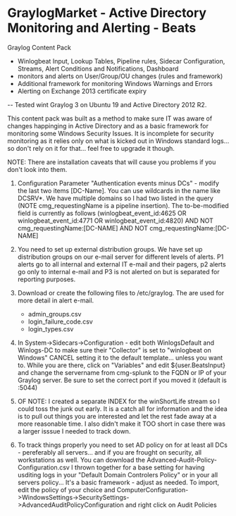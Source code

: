 # GraylogMarket - Active Directory Monitoring and Alerting - Beats      
Graylog Content Pack

 - Winlogbeat Input, Lookup Tables, Pipeline rules, Sidecar Configuration, Streams, Alert Conditions and Notifications, Dashboard 
 - monitors and alerts on User/Group/OU changes (rules and framework)
 - Additional framework for monitoring Windows Warnings and Errors
 - Alerting on Exchange 2013 certificate expiry
 
 -- Tested wint Graylog 3 on Ubuntu 19 and Active Directory 2012 R2.
 
This content pack was built as a method to make sure IT was aware of changes happinging in Active Directory and as a basic framework for monitoring some Windows Security Issues.  It is incomplete for security monitoring as it relies only on what is kicked out in Windows standard logs... so don't rely on it for that... feel free to upgrade it though.

NOTE:   There are installation caveats that will cause you problems if you don't look into them.  

1) Configuration Parameter "Authentication events minus DCs" - modify the last two items [DC-Name].  You can use wildcards in the name like DCSRV*.  We have multiple domains so I had two listed in the query (NOTE cmg_requestingName is a pipeline insertion). The to-be-modified field is currently as follows (winlogbeat_event_id:4625 OR winlogbeat_event_id:4771 OR winlogbeat_event_id:4820) AND NOT cmg_requestingName:[DC-NAME] AND NOT cmg_requestingName:[DC-NAME]
 
2) You need to set up external distribution groups.  We have set up distribution groups on our e-mail server for different levels of alerts.  P1 alerts go to all internal and external IT e-mail and their pagers, p2 alerts go only to internal e-mail and P3 is not alerted on but is separated for reporting purposes.

3) Download or create the following files to /etc/graylog.  The are used for more detail in alert e-mail.
	- admin_groups.csv
	- login_failure_code.csv
	- login_types.csv
	
4) In System->Sidecars->Configuration - edit both WinlogsDefault and Winlogs-DC to make sure their "Collector" is set to "winlogbeat on Windows"  CANCEL setting it to the default template... unless you want to.  While you are there, click on "Variables" and edit ${user.BeatsInput} and change the servername from cmg-splunk to the FQDN or IP of your Graylog server.  Be sure to set the correct port if you moved it (default is :5044)

5) OF NOTE:  I created a separate INDEX for the winShortLife stream so I could toss the junk out early.  It is a catch all for information and the idea is to pull out things you are interested and let the rest fade away at a more reasonable time.   I also didn't make it TOO short in case there was a larger isssue I needed to track down.

6) To track things properly you need to set AD policy on for at least all DCs - pereferably all servers... and if you are frought on security, all workstations as well.  You can download the Advanced-Audit-Policy-Configuration.csv I thrown together for a base setting for having usditing logs in your "Default Domain Controlers Policy" or in your all servers policy...  It's a basic framework - adjust as needed.  To import, edit the policy of your choice and ComputerConfiguration->WindowsSettings->SecuritySettings->AdvancedAuditPolicyConfiguration and right click on Audit Policies 
